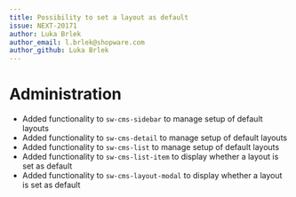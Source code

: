 ```yaml
---
title: Possibility to set a layout as default
issue: NEXT-20171
author: Luka Brlek
author_email: l.brlek@shopware.com
author_github: Luka Brlek
---
```

# Administration
* Added functionality to `sw-cms-sidebar` to manage setup of default layouts
* Added functionality to `sw-cms-detail` to manage setup of default layouts
* Added functionality to `sw-cms-list` to manage setup of default layouts
* Added functionality to `sw-cms-list-item` to display whether a layout is set as default
* Added functionality to  `sw-cms-layout-modal` to display whether a layout is set as default